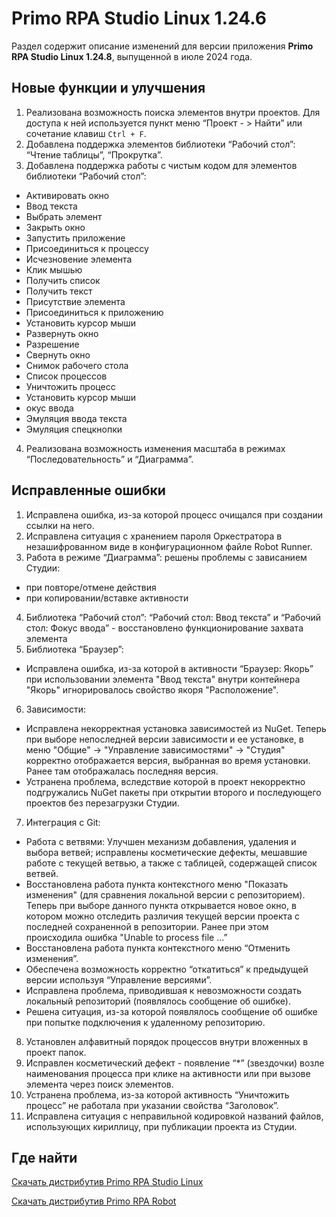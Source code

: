 # Primo RPA Studio Linux 1.24.6

Раздел содержит описание изменений для версии приложения **Primo RPA Studio Linux 1.24.8**, выпущенной в июле 2024 года. 


## Новые функции и улучшения
1. Реализована возможность поиска элементов внутри проектов. Для доступа к ней используется пункт меню  “Проект - > Найти” или сочетание клавиш `Ctrl + F`.
1. Добавлена поддержка элементов библиотеки “Рабочий стол”: “Чтение таблицы”, “Прокрутка”.
1. Добавлена поддержка работы с чистым кодом для элементов библиотеки “Рабочий стол”:
- Активировать окно
- Ввод текста
- Выбрать элемент
- Закрыть окно
- Запустить приложение
- Присоединиться к процессу
- Исчезновение элемента
- Клик мышью
- Получить список
- Получить текст
- Присутствие элемента
- Присоединиться к приложению
- Установить курсор мыши
- Развернуть окно
- Разрешение
- Свернуть окно
- Снимок рабочего стола
- Список процессов
- Уничтожить процесс
- Установить курсор мыши
- окус ввода
- Эмуляция ввода текста
- Эмуляция спецкнопки
4. Реализована возможность изменения масштаба в режимах “Последовательность” и “Диаграмма”. 



## Исправленные ошибки 

1. Исправлена ошибка, из-за которой процесс очищался при создании ссылки на него.
2. Исправлена ситуация с хранением пароля Оркестратора в незашифрованном виде в конфигурационном файле Robot Runner. 
3. Работа в режиме “Диаграмма”: решены проблемы с зависанием Студии:
  - при повторе/отмене действия
  - при копировании/вставке активности
4. Библиотека “Рабочий стол”:
“Рабочий стол: Ввод текста” и “Рабочий стол: Фокус ввода” - восстановлено функционирование захвата элемента
5. Библиотека “Браузер”:
  - Исправлена ошибка, из-за которой в активности “Браузер: Якорь” при использовании элемента "Ввод текста" внутри контейнера "Якорь" игнорировалось свойство якоря "Расположение".
6. Зависимости:
  - Исправлена некорректная установка зависимостей из NuGet. Теперь при выборе непоследней версии зависимости и ее установке, в меню "Общие" -> "Управление зависимостями" -> "Студия" корректно отображается версия, выбранная во время установки. Ранее там отображалась последняя версия. 
  - Устранена проблема, вследствие которой в проект некорректно подгружались NuGet пакеты при открытии второго и последующего проектов без перезагрузки Студии.
7. Интеграция с Git: 
  - Работа с ветвями: Улучшен механизм добавления, удаления и выбора ветвей; исправлены косметические дефекты, мешавшие работе с текущей ветвью, а также с таблицей, содержащей список ветвей.
  - Восстановлена работа пункта контекстного меню "Показать изменения" (для сравнения локальной версии с репозиторием). Теперь при выборе данного пункта открывается новое окно, в котором можно отследить различия текущей версии проекта с последней сохраненной в репозитории. Ранее при этом происходила ошибка "Unable to process file <filepath>...”
  - Восстановлена работа пункта контекстного меню “Отменить изменения”. 
  - Обеспечена возможность корректно “откатиться” к предыдущей версии используя “Управление версиями”.
  - Исправлена проблема, приводившая к невозможности создать локальный репозиторий (появлялось сообщение об ошибке). 
  - Решена ситуация, из-за которой появлялось сообщение об ошибке при попытке подключения к удаленному репозиторию.
8. Установлен алфавитный порядок процессов внутри вложенных в проект папок. 
9. Исправлен косметический дефект - появление “*” (звездочки) возле наименования процесса при клике на активности или при вызове элемента через поиск элементов.
10. Устранена проблема, из-за которой активность “Уничтожить процесс” не работала при указании свойства “Заголовок”.
11. Исправлена ситуация с неправильной кодировкой названий файлов, использующих кириллицу, при публикации проекта из Студии.


## Где найти 

[Скачать дистрибутив Primo RPA Studio Linux](https://disk.primo-rpa.ru/index.php/s/t9BHBjR6PP06Yax?path=%2FRelease%2FStudio)

[Скачать дистрибутив Primo RPA Robot](https://disk.primo-rpa.ru/index.php/s/t9BHBjR6PP06Yax?path=%2FRelease%2FRobot)
